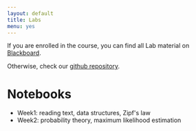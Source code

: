 ```yaml
---
layout: default
title: Labs
menu: yes
---
```


If you are enrolled in the course, you can find all Lab material on [Blackboard](//blackboard.uva.nl).

Otherwise, check our [github repository](//github.com/uva-slpl/nlmi/tree/gh-pages/labs).


# Notebooks 

* Week1: reading text, data structures, Zipf's law
* Week2: probability theory, maximum likelihood estimation 

